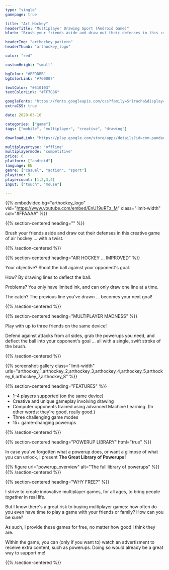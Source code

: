 ```yaml
---
type: "single"
gamepage: true

title: "Art Hockey"
headerTitle: "Multiplayer Drawing Sport (Android Game)"
blurb: "Brush your friends aside and draw out their defenses in this creative game of air hockey ... with a twist"

headerImg: "arthockey_pattern"
headerThumb: "arthockey_logo"

color: "red"

customHeight: "small"

bgColor: "#FFDDBB"
bgColorLink: "#760007"

textColor: "#510103"
textColorLink: "#FF7C86"

googleFonts: "https://fonts.googleapis.com/css?family=Sriracha&display=swap"
extraCSS: true

date: 2020-03-16

categories: ["game"]
tags: ["mobile", "multiplayer", "creative", "drawing"]

downloadLink: "https://play.google.com/store/apps/details?id=com.pandaqi.art_hockey"

multiplayertype: 'offline'
multiplayermode: 'competitive'
price: 0
platform: ["android"]
language: EN
genre: ["casual", "action", "sport"]
playtime: 5
playercount: [1,2,3,4]
input: ["touch", "mouse"]

---
```


<div class="bgDiv"></div>

{{% embedvideo bg="arthockey_logo" vid="https://www.youtube.com/embed/EnU19uRTz_M" class="limit-width" col="#FFAAAA" %}}

<section>
	<a href="https://play.google.com/store/apps/details?id=com.pandaqi.art_hockey" id="playStoreDownloadButton"></a>
</section>

{{% section-centered heading="" %}}

Brush your friends aside and draw out their defenses in this creative game of air hockey ... with a twist.

<!-- <p>Up to four creative painters, rapid and nimble, must defend their goal in air hockey, and make their opponents tremble</p> -->
<!-- <p>Up to 4 creative and swift painters must defend their goal in a wild game of air hockey.</p> -->
<!-- <p>Air hockey for 1-4 players ... with a twist.</p> -->

{{% /section-centered %}}

{{% section-centered heading="AIR HOCKEY ... IMPROVED" %}}

<span class="art-hockey-red">Your objective?</span> Shoot the ball against your opponent's goal.

<span class="art-hockey-blue">How?</span> By drawing lines to deflect the ball.

<span class="art-hockey-green">Problems?</span> You only have limited ink, and can only draw one line at a time.

<span class="art-hockey-purple">The catch?</span> The previous line you've drawn ... becomes your next goal!

{{% /section-centered %}}

{{% section-centered heading="MULTIPLAYER MADNESS" %}}

Play with up to three friends on the same device!

Defend against attacks from all sides, grab the powerups you need, and deflect the ball into your opponent's goal ... all with a single, swift stroke of the brush.

{{% /section-centered %}}

{{% screenshot-gallery class="limit-width" urls="arthockey_1,arthockey_2,arthockey_3,arthockey_4,arthockey_5,arthockey_6,arthockey_7,arthockey_8" %}}

{{% section-centered heading="FEATURES" %}}

- 1&ndash;4 players supported (on the same device)
- Creative and unique gameplay involving drawing
- Computer opponents trained using advanced Machine Learning. (In other words: they're good, really good.)
- Three challenging game modes
- 15+ game-changing powerups

{{% /section-centered %}}

{{% section-centered heading="POWERUP LIBRARY" html="true" %}}
<p>In case you've forgotten what a powerup does, or want a glimpse of what you can unlock, I present <strong>The Great Library of Powerups!</strong></p>

{{% figure url="powerup_overview" alt="The full library of powerups" %}} 
{{% /section-centered %}}

{{% section-centered heading="WHY FREE?" %}}

I strive to create innovative multiplayer games, for all ages, to bring people _together_ in real life.

But I know there's a great risk to buying multiplayer games: how often do you even have time to play a game with your friends or family? How can you be sure?

As such, I provide these games for free, no matter how good I think they are.

Within the game, you can (only if you want to) watch an advertisment to receive extra content, such as powerups. Doing so would already be a great way to support me!

{{% /section-centered %}}